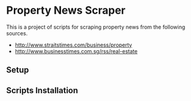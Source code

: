 # Property News Scraper

This is a project of scripts for scraping property news from the following sources.
- http://www.straitstimes.com/business/property
- http://www.businesstimes.com.sg/rss/real-estate

## Setup

## Scripts Installation